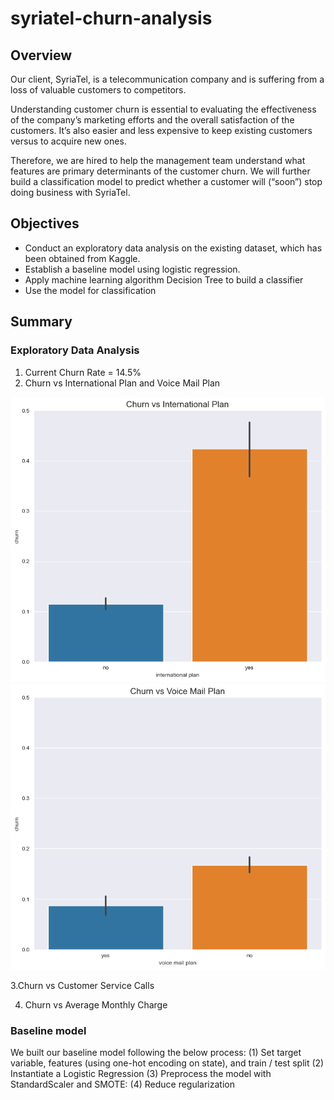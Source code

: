 # syriatel-churn-analysis

## Overview
Our client, SyriaTel, is a telecommunication company and is suffering from a loss of valuable customers to competitors.

Understanding customer churn is essential to evaluating the effectiveness of the company’s marketing efforts and the overall satisfaction of the customers. It’s also easier and less expensive to keep existing customers versus to acquire new ones.

Therefore, we are hired to help the management team understand what features are primary determinants of the customer churn. We will further build a classification model to predict whether a customer will (“soon”) stop doing business with SyriaTel.
## Objectives
- Conduct an exploratory data analysis on the existing dataset, which has been obtained from Kaggle.
- Establish a  baseline model using logistic regression.
- Apply machine learning algorithm Decision Tree to build a classifier
- Use the model for classification

## Summary 
### Exploratory Data Analysis
1. Current Churn Rate = 14.5%
2. Churn vs International Plan and Voice Mail Plan

![churn1](https://github.com/musairshad/syriatel-churn-analysis/blob/main/images/churn%201.png)![](https://github.com/musairshad/syriatel-churn-analysis/blob/main/images/churn%20vs%20voice%20mail.png)



3.Churn vs Customer Service Calls




4. Churn vs Average Monthly Charge




### Baseline model

We built our baseline model following the below process: (1) Set target variable, features (using one-hot encoding on state), and train / test split (2) Instantiate a Logistic Regression (3) Preprocess the model with StandardScaler and SMOTE: (4) Reduce regularization








